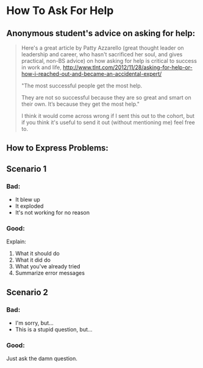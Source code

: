 # How To Ask For Help

## Anonymous student's advice on asking for help:

> Here's a great article by Patty Azzarello (great thought leader on leadership and career, who hasn't sacrificed her soul, and gives practical, non-BS advice) on how asking for help is critical to success in work and life, http://www.tlnt.com/2012/11/28/asking-for-help-or-how-i-reached-out-and-became-an-accidental-expert/
>
> "The most successful people get the most help.
>
> They are not so successful because they are so great and smart on their own. It’s because they get the most help."
>
> I think it would come across wrong if I sent this out to the cohort, but if you think it's useful to send it out (without mentioning me) feel free to.


## How to Express Problems:

## Scenario 1

### Bad:

* It blew up
* It exploded
* It's not working for no reason

### Good:

Explain:

1. What it should do
2. What it did do
3. What you've already tried
4. Summarize error messages

## Scenario 2

### Bad:

* I'm sorry, but...
* This is a stupid question, but...

### Good:

Just ask the damn question.
